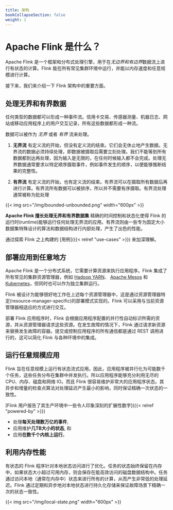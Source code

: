 ```yaml
---
title: 架构
bookCollapseSection: false
weight: 1
---
```


# Apache Flink 是什么？

Apache Flink 是一个框架和分布式处理引擎，用于在*无边界和有边界*数据流上进行有状态的计算。Flink 能在所有常见集群环境中运行，并能以内存速度和任意规模进行计算。

接下来，我们来介绍一下 Flink 架构中的重要方面。

## 处理无界和有界数据

任何类型的数据都可以形成一种事件流。信用卡交易、传感器测量、机器日志、网站或移动应用程序上的用户交互记录，所有这些数据都形成一种流。

数据可以被作为 *无界* 或者 *有界* 流来处理。

1. **无界流** 有定义流的开始，但没有定义流的结束。它们会无休止地产生数据。无界流的数据必须持续处理，即数据被摄取后需要立刻处理。我们不能等到所有数据都到达再处理，因为输入是无限的，在任何时候输入都不会完成。处理无界数据通常要求以特定顺序摄取事件，例如事件发生的顺序，以便能够推断结果的完整性。

2. **有界流** 有定义流的开始，也有定义流的结束。有界流可以在摄取所有数据后再进行计算。有界流所有数据可以被排序，所以并不需要有序摄取。有界流处理通常被称为批处理

<div>
  {{< img src="/img/bounded-unbounded.png" width="600px" >}}
</div>

**Apache Flink 擅长处理无界和有界数据集** 精确的时间控制和状态化使得 Flink 的运行时(runtime)能够运行任何处理无界流的应用。有界流则由一些专为固定大小数据集特殊设计的算法和数据结构进行内部处理，产生了出色的性能。

通过探索 Flink 之上构建的 [用例]({{< relref "use-cases" >}}) 来加深理解。

## 部署应用到任意地方

Apache Flink 是一个分布式系统，它需要计算资源来执行应用程序。Flink 集成了所有常见的集群资源管理器，例如 [Hadoop YARN](https://hadoop.apache.org/docs/stable/hadoop-yarn/hadoop-yarn-site/YARN.html)、 [Apache Mesos](https://mesos.apache.org) 和 [Kubernetes](https://kubernetes.io/)，但同时也可以作为独立集群运行。

Flink 被设计为能够很好地工作在上述每个资源管理器中，这是通过资源管理器特定(resource-manager-specific)的部署模式实现的。Flink 可以采用与当前资源管理器相适应的方式进行交互。

部署 Flink 应用程序时，Flink 会根据应用程序配置的并行性自动标识所需的资源，并从资源管理器请求这些资源。在发生故障的情况下，Flink 通过请求新资源来替换发生故障的容器。提交或控制应用程序的所有通信都是通过 REST 调用进行的，这可以简化 Flink 与各种环境中的集成。

<!-- Add this section once library deployment mode is supported. -->
<!--

Flink 提供了两种应用程序部署模式，即 *框架模式* 和 *库模式*

* 在 **框架部署模式** 中，客户端将 Flink 应用程序提交到一个运行中的 Flink 服务中，由该服务负责执行提交的应用程序。这是大多数数据处理框架、查询引擎或数据库系统的通用部署模型。

* 在 **库部署模式中**，Flink 应用程序与 Flink 主可执行程序一起打包成 (Docker) 映像。另一个独立于作业的映像包含可执行的 Flink 工作程序。当从作业映像启动容器时，将启动 Flink 主进程并自动加载嵌入的应用程序。从工作镜像启动的容器，引导 Flink 工作进程自动连接到主进程。容器管理器（比如 Kubernetes）监控正在运行的容器并自动重启失败的容器。在这种模式下，你不需要在集群中安装和维护 Flink 服务。只需将 Flink 作为库打包到应用程序中。这种模型在部署微服务时非常流行。

<div>
  {{< img src="/img/deployment-modes.png" width="600px" >}}
</div>

-->

## 运行任意规模应用

Flink 旨在任意规模上运行有状态流式应用。因此，应用程序被并行化为可能数千个任务，这些任务分布在集群中并发执行。所以应用程序能够充分利用无尽的 CPU、内存、磁盘和网络 IO。而且 Flink 很容易维护非常大的应用程序状态。其异步和增量的检查点算法对处理延迟产生最小的影响，同时保证精确一次状态的一致性。

[Flink 用户报告了其生产环境中一些令人印象深刻的扩展性数字]({{< relref "powered-by" >}})

* 处理**每天处理数万亿的事件**,
* 应用维护**几TB大小的状态**, 和
* 应用**在数千个内核上运行**。

## 利用内存性能

有状态的 Flink 程序针对本地状态访问进行了优化。任务的状态始终保留在内存中，如果状态大小超过可用内存，则会保存在能高效访问的磁盘数据结构中。任务通过访问本地（通常在内存中）状态来进行所有的计算，从而产生非常低的处理延迟。Flink 通过定期和异步地对本地状态进行持久化存储来保证故障场景下精确一次的状态一致性。
<div>
  {{< img src="/img/local-state.png" width="600px" >}}
</div>